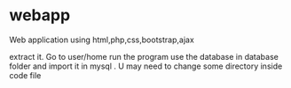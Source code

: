 # webapp
Web application using html,php,css,bootstrap,ajax

extract it. Go to user/home run the program
use the database in database folder and import it in mysql .
U may need to change some directory inside code file
